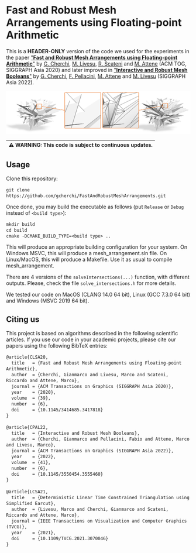 # Fast and Robust Mesh Arrangements using Floating-point Arithmetic

This is a **HEADER-ONLY** version of the code we used for the experiments in the paper ["**Fast and Robust Mesh Arrangements using Floating-point Arithmetic**"](https://dl.acm.org/doi/abs/10.1145/3414685.3417818) by [G. Cherchi](http://www.gianmarcocherchi.com), [M. Livesu](http://pers.ge.imati.cnr.it/livesu/), [R. Scateni](https://people.unica.it/riccardoscateni/) and [M. Attene](https://www.cnr.it/en/people/marco.attene) (ACM TOG, SIGGRAPH Asia 2020) and later improved in ["**Interactive and Robust Mesh Booleans**"](https://www.gianmarcocherchi.com/pdf/interactive_exact_booleans.pdf) by [G. Cherchi](http://www.gianmarcocherchi.com), [F. Pellacini](https://pellacini.di.uniroma1.it), [M. Attene](https://www.cnr.it/en/people/marco.attene) and [M. Livesu](http://pers.ge.imati.cnr.it/livesu/) (SIGGRAPH Asia 2022). 

<p align="center"><img src="teaser_img.png"></p>

|:warning: WARNING: This code is subject to continuous updates. |
| --- |

## Usage
Clone this repository:
```
git clone https://github.com/gcherchi/FastAndRobustMeshArrangements.git
```
Once done, you may build the executable as follows (put ``Release`` or ``Debug`` instead of ``<build type>``):
```
mkdir build
cd build
cmake -DCMAKE_BUILD_TYPE=<build type> ..
```
This will produce an appropriate building configuration for your system.
On Windows MSVC, this will produce a mesh_arrangement.sln file.
On Linux/MacOS, this will produce a Makefile. 
Use it as usual to compile mesh_arrangement.

There are 4 versions of the ``solveIntersections(...)`` function, with different outputs. Please, check the file ``solve_intersections.h`` for more details.

We tested our code on MacOS (CLANG 14.0 64 bit), Linux (GCC 7.3.0 64 bit) and Windows (MSVC 2019 64 bit).

## Citing us
This project is based on algorithms described in the following scientific articles. If you use our code in your academic projects, please cite our papers using the following BibTeX entries:
```
@article{CLSA20,
  title   = {Fast and Robust Mesh Arrangements using Floating-point Arithmetic},
  author  = {Cherchi, Gianmarco and Livesu, Marco and Scateni, Riccardo and Attene, Marco},
  journal = {ACM Transactions on Graphics (SIGGRAPH Asia 2020)},
  year    = {2020},
  volume  = {39},
  number  = {6},
  doi     = {10.1145/3414685.3417818}
}

@article{CPAL22,
  title   = {Interactive and Robust Mesh Booleans},
  author  = {Cherchi, Gianmarco and Pellacini, Fabio and Attene, Marco and Livesu, Marco},
  journal = {ACM Transactions on Graphics (SIGGRAPH Asia 2022)},
  year    = {2022},
  volume  = {41},
  number  = {6},
  doi     = {10.1145/3550454.3555460}
}

@article{LCSA21,
  title   = {Deterministic Linear Time Constrained Triangulation using Simplified Earcut},
  author  = {Livesu, Marco and Cherchi, Gianmarco and Scateni, Riccardo and Attene, Marco},
  journal = {IEEE Transactions on Visualization and Computer Graphics (TVCG)},
  year    = {2021},
  doi     = {10.1109/TVCG.2021.3070046}
}
```



